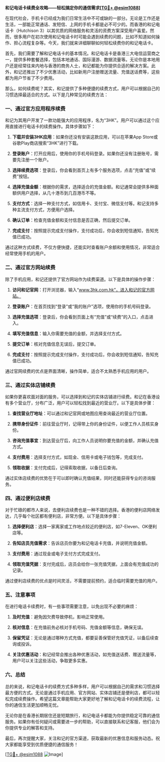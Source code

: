 **和记电话卡续费全攻略——轻松搞定你的通信需求[[TG💪+ @esim1088](https://t.me/s/esim1088)]**

在现代社会，手机卡已经成为我们日常生活中不可或缺的一部分。无论是工作还是生活，一部能正常通话、发短信、上网的手机卡都是必不可少的。而香港的和记电话卡（Hutchison 3）以其优质的网络服务和灵活的资费方案深受用户喜爱。然而，很多用户在初次使用和记电话卡时可能会遇到续费的问题，比如不知道如何操作、担心流程复杂等。今天，我们就来详细聊聊如何轻松续费你的和记电话卡。

首先，我们需要了解和记电话卡的基本情况。和记电话卡是香港三大电信运营商之一，提供多种套餐选择，包括本地通话、国际漫游、数据流量等。无论你是本地用户还是经常往来内地与香港的商务人士，和记都能为你提供合适的解决方案。此外，和记还推出了不少优惠活动，比如新用户注册赠送流量、充值送话费等，这些都为用户节省了不少费用。

那么，如何续费呢？其实，和记提供了多种便捷的续费方式，用户可以根据自己的习惯选择最适合的方式。以下是几种常见的续费方法：

### 一、通过官方应用程序续费

和记为其用户开发了一款功能强大的应用程序，名为“3HK”。用户可以通过这个应用直接进行电话卡的续费操作。具体步骤如下：

1. **下载并安装3HK应用**：如果你还没有安装这款应用，可以在苹果App Store或谷歌Play商店搜索“3HK”进行下载。
   
2. **登录账户**：打开应用后，使用你的手机号码登录。如果你还没有注册账号，需要先注册一个账户。

3. **选择续费选项**：登录后，你会看到首页上有多个服务选项，点击“充值”或“续费”按钮。

4. **选择充值金额**：根据你的需求，选择适合的充值金额。和记通常会提供多种面额供用户选择，从几十港币到几百港币不等。

5. **支付方式**：选择一种支付方式，如信用卡、支付宝、微信支付等。和记支持多种主流支付方式，方便用户选择。

6. **确认订单**：检查充值金额和支付信息是否正确，然后提交订单。

7. **完成支付**：按照提示完成支付操作，支付成功后，你会收到短信通知，告知充值已成功。

通过这种方式续费，不仅方便快捷，还能实时查看账户余额和使用情况，非常适合经常使用手机的用户。

### 二、通过官方网站续费

除了手机应用，和记还提供了官方网站作为续费渠道。以下是具体的操作步骤：

1. **访问和记官网**：打开浏览器，输入“www.3hk.com.hk”，进入和记的官方网站。

2. **登录账户**：在首页找到“登录”或“我的账户”选项，使用你的手机号码登录。

3. **选择充值选项**：登录后，你会看到页面上有“充值”或“续费”的入口，点击进入。

4. **填写充值信息**：输入你需要充值的金额，并选择支付方式。

5. **提交订单**：核对充值信息无误后，提交订单。

6. **完成支付**：按照提示完成支付操作，支付成功后，你会收到短信通知，告知充值已成功。

通过官网续费的优点是界面清晰，操作简单，适合不太熟悉手机应用的用户。

### 三、通过实体店铺续费

如果你更喜欢面对面的服务，可以选择到和记的实体店铺进行续费。和记在香港设有多个营业厅，分布广泛，用户可以轻松找到最近的营业厅。以下是具体步骤：

1. **查找营业厅地址**：可以通过和记官网或地图应用查询最近的营业厅位置。

2. **携带身份证件**：前往营业厅时，记得带上你的身份证件，以便工作人员核实身份。

3. **咨询充值事宜**：到达营业厅后，向工作人员说明你要充值的金额，并确认充值方式。

4. **支付费用**：选择支付方式，如现金、信用卡或电子钱包等，完成支付。

5. **领取收据**：支付完成后，记得索取收据，以备日后查询。

通过实体店续费的优势在于可以即时确认充值结果，同时还能获得专业的咨询服务。

### 四、通过便利店续费

对于忙碌的都市人来说，去便利店续费也是一种不错的选择。香港的便利店网络发达，几乎每个社区都有便利店，非常方便。以下是具体步骤：

1. **选择便利店**：选择一家离家或工作地点较近的便利店，如7-Eleven、OK便利店等。

2. **告知店员充值需求**：告诉店员你要为和记电话卡充值，并说明充值金额。

3. **支付费用**：通过现金或电子支付方式完成支付。

4. **领取充值凭据**：支付完成后，店员会给你一张充值凭据，上面会有充值成功的记录。

通过便利店续费的优点是时间灵活，不需要提前预约，适合临时需要充值的用户。

### 五、注意事项

在进行电话卡续费时，有一些事项需要注意，以免出现不必要的麻烦：

1. **及时充值**：避免因欠费导致停机，影响正常使用。

2. **核对信息**：在充值前务必核对手机号码、充值金额等信息，确保无误。

3. **保留凭证**：无论是通过哪种方式充值，都要妥善保管好充值凭证，以备后续查询或投诉。

4. **关注优惠活动**：和记经常会推出各种优惠活动，如充值送话费、赠送流量等，用户可以关注这些活动，争取更多实惠。

### 六、总结

总的来说，和记电话卡的续费方式多种多样，用户可以根据自己的需求和习惯选择最方便的方式。无论是通过手机应用、官方网站、实体店铺还是便利店，都可以轻松完成续费操作。希望这篇文章能帮助大家更好地了解和记电话卡的续费流程，让你的通信生活更加顺畅无忧。

无论你是在香港长期居住还是短期旅行，和记电话卡都能为你提供稳定可靠的通信服务。如果你有任何疑问或需要进一步的帮助，可以直接联系和记客服，他们会为你提供专业的解答和支持。

最后，再次提醒大家，关注和记的官方渠道，获取最新的优惠信息和服务动态。祝大家都能享受到优质便捷的通信服务！

[[TG💪+ @esim1088](https://t.me/s/esim1088) ![Image](https://i.postimg.cc/4NQfJmqS/Snipaste-2025-05-13-00-14-12.png)]